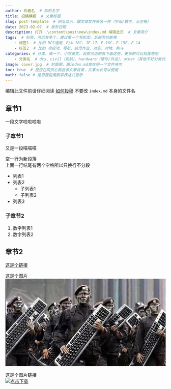 ```yaml
---
author: 作者名  # 你的名字
title: 投稿模板  # 文章标题
slug: post-template  # 网址显示，跟文章文件夹名一样（字母/数字，无空格）
date: 2023-02-07  # 发布日期
description: 打开 .\content\post\new\index.md 编辑此页  # 文章简介
tags:  # 标签，可以有多个，建议第一个写机型，后面写功能等
    - 标签1  # 比如 DCS通用、F/A-18C、JF-17、F-16C、F-15E、F-14
    - 标签2  # 比如 冷启动、导航、航母作业、对空、对地、狗斗
categories: # 分类，填一个，小写英文，目前可选的有下面这些，更多的可以找蛋卷加
    - 分类名  # dcs、civil（民航）、hardware（硬件/外设）、other（其他不好分类的）
image: cover.jpg  # 封面图，跟index.md放在同一个文件夹内
toc: true  # 是否在网页右侧显示文章目录，文章太长可以使用
math: false # 是否要启用数学表达式显示
---
```


编辑此文件前请仔细阅读 [如何投稿](https://catatc.com/how-to-post/)
不要改 `index.md` 本身的文件名

## 章节1
一段文字啦啦啦啦

### 子章节1
又是一段喵喵喵

空一行为新段落  
上面一行结尾有两个空格所以只换行不分段

- 列表1
- 列表2
  - 子列表1
  - 子列表2
- 列表3
### 子章节2 
1. 数字列表1
2. 数字列表2

## 章节2
[这是个链接](https://space.bilibili.com/257463461)

这是个图片  
![这是个图片](cover.jpg)

这是个图片链接  
[![点击下载](/button-dl.png)](download.zip)